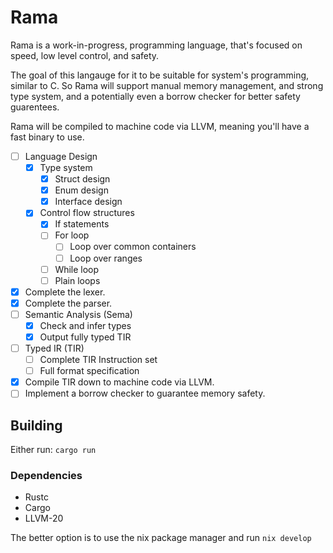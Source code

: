 # Rama

Rama is a work-in-progress, programming language, that's focused on speed, low level control, and safety.

The goal of this langauge for it to be suitable for system's programming, similar to C. So Rama will support manual memory management, and strong type system, and a potentially even a borrow checker for better safety guarentees.

Rama will be compiled to machine code via LLVM, meaning you'll have a fast binary to use.

- [ ] Language Design
  - [x] Type system
    - [x] Struct design
    - [x] Enum design
    - [x] Interface design
  - [x] Control flow structures
    - [x] If statements
    - [ ] For loop
      - [ ] Loop over common containers
      - [ ] Loop over ranges
    - [ ] While loop
    - [ ] Plain loops
- [x] Complete the lexer.
- [x] Complete the parser.
- [ ] Semantic Analysis (Sema)
  - [x] Check and infer types
  - [x] Output fully typed TIR
- [ ] Typed IR (TIR)
  - [ ] Complete TIR Instruction set
  - [ ] Full format specification
- [x] Compile TIR down to machine code via LLVM.
- [ ] Implement a borrow checker to guarantee memory safety.

## Building

Either run: `cargo run`

### Dependencies

- Rustc
- Cargo
- LLVM-20

The better option is to use the nix package manager and run `nix develop`
